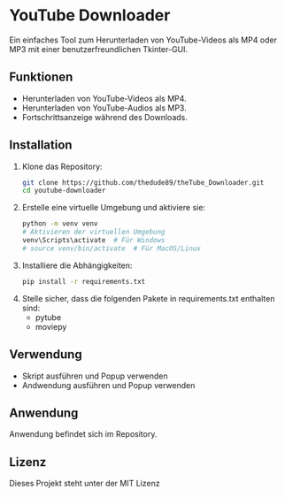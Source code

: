 # YouTube Downloader

Ein einfaches Tool zum Herunterladen von YouTube-Videos als MP4 oder MP3 mit einer benutzerfreundlichen Tkinter-GUI.

## Funktionen

- Herunterladen von YouTube-Videos als MP4.
- Herunterladen von YouTube-Audios als MP3.
- Fortschrittsanzeige während des Downloads.

## Installation

1. Klone das Repository:
   ```bash
   git clone https://github.com/thedude89/theTube_Downloader.git
   cd youtube-downloader
   ```
2. Erstelle eine virtuelle Umgebung und aktiviere sie:
   ```bash
   python -m venv venv
   # Aktivieren der virtuellen Umgebung
   venv\Scripts\activate  # Für Windows
   # source venv/bin/activate  # Für MacOS/Linux
   ```
3. Installiere die Abhängigkeiten:
   ```bash
   pip install -r requirements.txt
   ```
4. Stelle sicher, dass die folgenden Pakete in requirements.txt enthalten sind:
   - pytube
   - moviepy
## Verwendung
- Skript ausführen und Popup verwenden
- Andwendung ausführen und Popup verwenden
## Anwendung
Anwendung befindet sich im Repository.
## Lizenz
Dieses Projekt steht unter der MIT Lizenz
